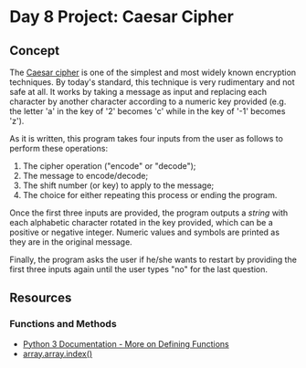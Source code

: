 # Day 8 Project: Caesar Cipher

## Concept

The [Caesar cipher](https://en.wikipedia.org/wiki/Caesar_cipher) is one of the simplest and most widely
known encryption techniques. By today's standard, this technique is very rudimentary and not safe at all.
It works by taking a message as input and replacing each character by another character according to
a numeric key provided (e.g. the letter 'a' in the key of '2' becomes 'c' while in the key of '-1' becomes 'z').

As it is written, this program takes four inputs from the user as follows to perform these operations:

1. The cipher operation ("encode" or "decode");
2. The message to encode/decode;
3. The shift number (or key) to apply to the message;
4. The choice for either repeating this process or ending the program.

Once the first three inputs are provided, the program outputs a *string* with each alphabetic character
rotated in the key provided, which can be a positive or negative integer. Numeric values and symbols are
printed as they are in the original message.

Finally, the program asks the user if he/she wants to restart by providing the first three inputs again
until the user types "no" for the last question.

## Resources

### Functions and Methods

- [Python 3 Documentation - More on Defining Functions](https://docs.python.org/3/tutorial/controlflow.html#more-on-defining-functions)
- [array.array.index()](https://docs.python.org/3/library/array.html?highlight=index#array.array.index)